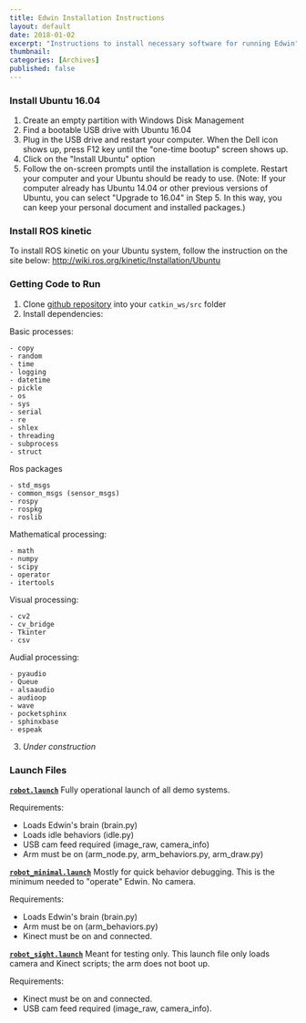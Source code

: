 ```yaml
---
title: Edwin Installation Instructions
layout: default
date: 2018-01-02
excerpt: "Instructions to install necessary software for running Edwin"
thumbnail:
categories: [Archives]
published: false
---
```


### Install Ubuntu 16.04
1. Create an empty partition with Windows Disk Management
2. Find a bootable USB drive with Ubuntu 16.04
3. Plug in the USB drive and restart your computer. When the Dell icon shows up, press F12 key until the "one-time bootup" screen shows up. 
4. Click on the "Install Ubuntu" option
5. Follow the on-screen prompts until the installation is complete. Restart your computer and your Ubuntu should be ready to use.
(Note: If your computer already has Ubuntu 14.04 or other previous versions of Ubuntu, you can select "Upgrade to 16.04" in Step 5. In this way, you can keep your personal document and installed packages.)

### Install ROS kinetic
To install ROS kinetic on your Ubuntu system, follow the instruction on the site below:
http://wiki.ros.org/kinetic/Installation/Ubuntu

### Getting Code to Run
1. Clone [github repository](https://github.com/olinrobotics/hiro) into your `catkin_ws/src` folder
2. Install dependencies:

  Basic processes:

    - copy
    - random
    - time
    - logging
    - datetime
    - pickle
    - os
    - sys
    - serial
    - re
    - shlex
    - threading
    - subprocess
    - struct

  Ros packages

    - std_msgs
    - common_msgs (sensor_msgs)
    - rospy
    - rospkg
    - roslib

  Mathematical processing:

    - math
    - numpy
    - scipy
    - operator
    - itertools

  Visual processing:

    - cv2
    - cv_bridge
    - Tkinter
    - csv

  Audial processing:

    - pyaudio
    - Queue
    - alsaaudio
    - audioop
    - wave
    - pocketsphinx
    - sphinxbase
    - espeak

3. *Under construction*

### Launch Files
[**`robot.launch`**](https://github.com/olinrobotics/edwin/blob/master/launch/robot.launch)
Fully operational launch of all demo systems.

Requirements:

  - Loads Edwin's brain (brain.py)
  - Loads idle behaviors (idle.py)
  - USB cam feed required (image_raw, camera_info)
  - Arm must be on (arm_node.py, arm_behaviors.py, arm_draw.py)

[**`robot_minimal.launch`**](https://github.com/olinrobotics/edwin/blob/master/launch/robot_minimal.launch)
Mostly for quick behavior debugging. This is the minimum needed to "operate" Edwin. No camera.

Requirements:

  - Loads Edwin's brain (brain.py)
  - Arm must be on (arm_behaviors.py)
  - Kinect must be on and connected.

[**`robot_sight.launch`**](https://github.com/olinrobotics/edwin/blob/master/launch/robot_sight.launch)
Meant for testing only. This launch file only loads camera and Kinect scripts; the arm does not boot up.

Requirements:

  - Kinect must be on and connected.
  - USB cam feed required (image_raw, camera_info).
